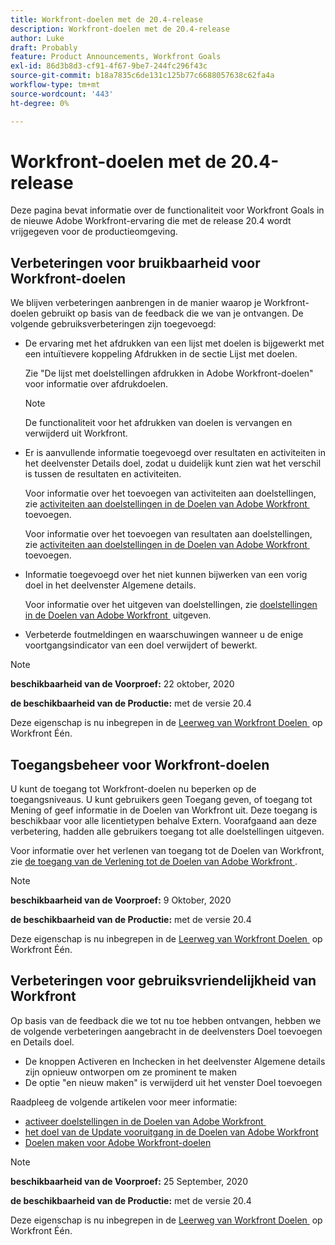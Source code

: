 ```yaml
---
title: Workfront-doelen met de 20.4-release
description: Workfront-doelen met de 20.4-release
author: Luke
draft: Probably
feature: Product Announcements, Workfront Goals
exl-id: 86d3b8d3-cf91-4f67-9be7-244fc296f43c
source-git-commit: b18a7835c6de131c125b77c6688057638c62fa4a
workflow-type: tm+mt
source-wordcount: '443'
ht-degree: 0%

---
```


# Workfront-doelen met de 20.4-release

Deze pagina bevat informatie over de functionaliteit voor Workfront Goals in de nieuwe Adobe Workfront-ervaring die met de release 20.4 wordt vrijgegeven voor de productieomgeving.

## Verbeteringen voor bruikbaarheid voor Workfront-doelen

We blijven verbeteringen aanbrengen in de manier waarop je Workfront-doelen gebruikt op basis van de feedback die we van je ontvangen. De volgende gebruiksverbeteringen zijn toegevoegd:

* De ervaring met het afdrukken van een lijst met doelen is bijgewerkt met een intuïtievere koppeling Afdrukken in de sectie Lijst met doelen.

  Zie &quot;De lijst met doelstellingen afdrukken in Adobe Workfront-doelen&quot; voor informatie over afdrukdoelen.

  >[!NOTE]
  >
  >  De functionaliteit voor het afdrukken van doelen is vervangen en verwijderd uit Workfront.


* Er is aanvullende informatie toegevoegd over resultaten en activiteiten in het deelvenster Details doel, zodat u duidelijk kunt zien wat het verschil is tussen de resultaten en activiteiten.

  Voor informatie over het toevoegen van activiteiten aan doelstellingen, zie [&#x200B; activiteiten aan doelstellingen in de Doelen van Adobe Workfront &#x200B;](../../../workfront-goals/results-and-activities/add-activities-to-goals.md) toevoegen.

  Voor informatie over het toevoegen van resultaten aan doelstellingen, zie [&#x200B; activiteiten aan doelstellingen in de Doelen van Adobe Workfront &#x200B;](../../../workfront-goals/results-and-activities/add-activities-to-goals.md) toevoegen.

* Informatie toegevoegd over het niet kunnen bijwerken van een vorig doel in het deelvenster Algemene details.

  Voor informatie over het uitgeven van doelstellingen, zie [&#x200B; doelstellingen in de Doelen van Adobe Workfront &#x200B;](../../../workfront-goals/goal-management/edit-goals.md) uitgeven.

* Verbeterde foutmeldingen en waarschuwingen wanneer u de enige voortgangsindicator van een doel verwijdert of bewerkt.

>[!NOTE]
>
>**beschikbaarheid van de Voorproef:** 22 oktober, 2020
>
>**de beschikbaarheid van de Productie:** met de versie 20.4

Deze eigenschap is nu inbegrepen in de [&#x200B; Leerweg van Workfront Doelen &#x200B;](https://experienceleague.adobe.com/nl/docs/workfront-learn/tutorials-workfront/home) op Workfront Één.

## Toegangsbeheer voor Workfront-doelen

U kunt de toegang tot Workfront-doelen nu beperken op de toegangsniveaus. U kunt gebruikers geen Toegang geven, of toegang tot Mening of geef informatie in de Doelen van Workfront uit. Deze toegang is beschikbaar voor alle licentietypen behalve Extern. Voorafgaand aan deze verbetering, hadden alle gebruikers toegang tot alle doelstellingen uitgeven.

Voor informatie over het verlenen van toegang tot de Doelen van Workfront, zie [&#x200B; de toegang van de Verlening tot de Doelen van Adobe Workfront &#x200B;](../../../administration-and-setup/add-users/configure-and-grant-access/grant-access-goals.md).

>[!NOTE]
>
>**beschikbaarheid van de Voorproef:** 9 Oktober, 2020
>
>**de beschikbaarheid van de Productie:** met de versie 20.4

Deze eigenschap is nu inbegrepen in de [&#x200B; Leerweg van Workfront Doelen &#x200B;](https://experienceleague.adobe.com/nl/docs/workfront-learn/tutorials-workfront/home) op Workfront Één.

## Verbeteringen voor gebruiksvriendelijkheid van Workfront

Op basis van de feedback die we tot nu toe hebben ontvangen, hebben we de volgende verbeteringen aangebracht in de deelvensters Doel toevoegen en Details doel.

* De knoppen Activeren en Inchecken in het deelvenster Algemene details zijn opnieuw ontworpen om ze prominent te maken 
* De optie &quot;en nieuw maken&quot; is verwijderd uit het venster Doel toevoegen

Raadpleeg de volgende artikelen voor meer informatie:

* [&#x200B; activeer doelstellingen in de Doelen van Adobe Workfront &#x200B;](../../../workfront-goals/goal-management/activate-goals.md)
* [&#x200B; het doel van de Update vooruitgang in de Doelen van Adobe Workfront &#x200B;](../../../workfront-goals/goal-review-and-workfront-goals-sections/check-in-goals.md)
* [Doelen maken voor Adobe Workfront-doelen](../../../workfront-goals/goal-management/create-goals.md)

>[!NOTE]
>
>**beschikbaarheid van de Voorproef:** 25 September, 2020
>
>**de beschikbaarheid van de Productie:** met de versie 20.4

Deze eigenschap is nu inbegrepen in de [&#x200B; Leerweg van Workfront Doelen &#x200B;](https://experienceleague.adobe.com/nl/docs/workfront-learn/tutorials-workfront/home) op Workfront Één.
